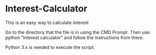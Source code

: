 # Interest-Calculator
This is an easy way to calculate interest

Go to the directory that the file is in using the CMD Prompt.
Then use: python "Interest calculator" and follow the instructions from there.

Python 3.x is needed to execute the script.
